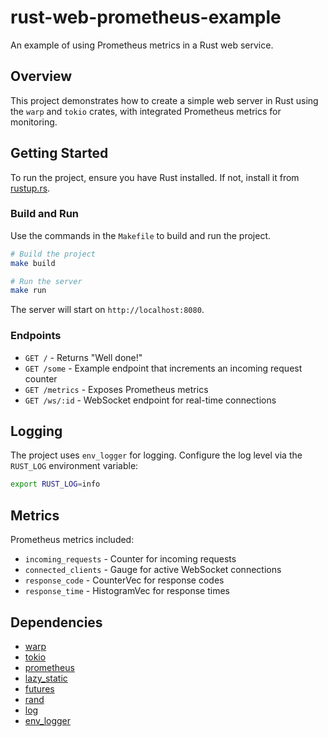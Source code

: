 # rust-web-prometheus-example

An example of using Prometheus metrics in a Rust web service.

## Overview

This project demonstrates how to create a simple web server in Rust using the `warp` and `tokio` crates, with integrated Prometheus metrics for monitoring.

## Getting Started

To run the project, ensure you have Rust installed. If not, install it from [rustup.rs](https://rustup.rs/).

### Build and Run

Use the commands in the `Makefile` to build and run the project.

```bash
# Build the project
make build

# Run the server
make run
```

The server will start on `http://localhost:8080`.

### Endpoints

- `GET /` - Returns "Well done!"
- `GET /some` - Example endpoint that increments an incoming request counter
- `GET /metrics` - Exposes Prometheus metrics
- `GET /ws/:id` - WebSocket endpoint for real-time connections

## Logging

The project uses `env_logger` for logging. Configure the log level via the `RUST_LOG` environment variable:

```bash
export RUST_LOG=info
```

## Metrics

Prometheus metrics included:

- `incoming_requests` - Counter for incoming requests
- `connected_clients` - Gauge for active WebSocket connections
- `response_code` - CounterVec for response codes
- `response_time` - HistogramVec for response times

## Dependencies

- [warp](https://crates.io/crates/warp)
- [tokio](https://crates.io/crates/tokio)
- [prometheus](https://crates.io/crates/prometheus)
- [lazy_static](https://crates.io/crates/lazy_static)
- [futures](https://crates.io/crates/futures)
- [rand](https://crates.io/crates/rand)
- [log](https://crates.io/crates/log)
- [env_logger](https://crates.io/crates/env_logger)
